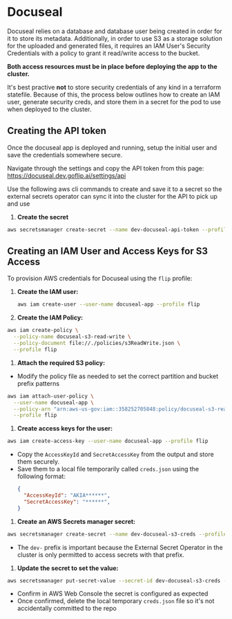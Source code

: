# Docuseal

Docuseal relies on a database and database user being created in order for it to store its metadata. Additionally, in order to use S3 as a storage solution for the uploaded and generated files, it requires an IAM User's Security Credentials with a policy to grant it read/write access to the bucket.

**Both access resources must be in place before deploying the app to the cluster.**

It's best practive **not** to store security credentials of any kind in a terraform statefile. Because of this, the process below outlines how to create an IAM user, generate security creds, and store them in a secret for the pod to use when deployed to the cluster.

## Creating the API token

Once the docuseal app is deployed and running, setup the initial user and save the credentials somewhere secure.

Navigate through the settings and copy the API token from this page: https://docuseal.dev.goflip.ai/settings/api

Use the following aws cli commands to create and save it to a secret so the external secrets operator can sync it into the cluster for the API to pick up and use

1. **Create the secret**
  ```sh
  aws secretsmanager create-secret --name dev-docuseal-api-token --profile flip
  ```

## Creating an IAM User and Access Keys for S3 Access

To provision AWS credentials for Docuseal using the `flip` profile:

1. **Create the IAM user:**
   ```sh
   aws iam create-user --user-name docuseal-app --profile flip
   ```

1. **Create the IAM Policy:**
  ```sh
  aws iam create-policy \
    --policy-name docuseal-s3-read-write \
    --policy-document file://./policies/s3ReadWrite.json \
    --profile flip
  ```

1. **Attach the required S3 policy:**
  * Modify the policy file as needed to set the correct partition and bucket prefix patterns
  ```sh
  aws iam attach-user-policy \
    --user-name docuseal-app \
    --policy-arn "arn:aws-us-gov:iam::358252705848:policy/docuseal-s3-read-write" \
    --profile flip
  ```

1. **Create access keys for the user:**
  ```sh
  aws iam create-access-key --user-name docuseal-app --profile flip
  ```
  * Copy the `AccessKeyId` and `SecretAccessKey` from the output and store them securely.
  * Save them to a local file temporarily called `creds.json` using the following format:
    ```json
    {
      "AccessKeyId": "AKIA******",
      "SecretAccessKey": "******",
    }
    ```

1. **Create an AWS Secrets manager secret:**
  ```sh
  aws secretsmanager create-secret --name dev-docuseal-s3-creds --profile flip
  ```
  * The `dev-` prefix is important because the External Secret Operator in the cluster is only permitted to access secrets with that prefix.

1. **Update the secret to set the value:**
  ```sh
  aws secretsmanager put-secret-value --secret-id dev-docuseal-s3-creds --secret-string file://creds.json --profile flip
  ```
  * Confirm in AWS Web Console the secret is configured as expected
  * Once confirmed, delete the local temporary `creds.json` file so it's not accidentally committed to the repo
